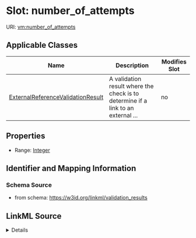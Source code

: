 # Slot: number_of_attempts

URI: [vm:number_of_attempts](https://w3id.org/linkml/validation-model/number_of_attempts)



<!-- no inheritance hierarchy -->




## Applicable Classes

| Name | Description | Modifies Slot |
| --- | --- | --- |
[ExternalReferenceValidationResult](ExternalReferenceValidationResult.md) | A validation result where the check is to determine if a link to an external ... |  no  |







## Properties

* Range: [Integer](Integer.md)





## Identifier and Mapping Information







### Schema Source


* from schema: https://w3id.org/linkml/validation_results




## LinkML Source

<details>
```yaml
name: number_of_attempts
from_schema: https://w3id.org/linkml/validation_results
rank: 1000
alias: number_of_attempts
owner: ExternalReferenceValidationResult
domain_of:
- ExternalReferenceValidationResult
range: integer

```
</details>